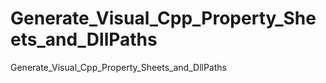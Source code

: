 # Generate_Visual_Cpp_Property_Sheets_and_DllPaths
Generate_Visual_Cpp_Property_Sheets_and_DllPaths
